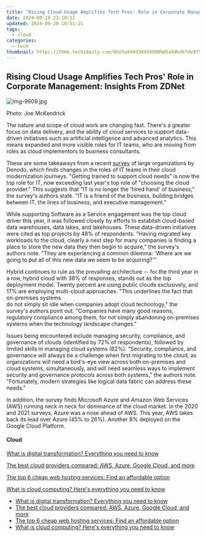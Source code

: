 ```yaml
---
title: "Rising Cloud Usage Amplifies Tech Pros' Role in Corporate Management: Insights From ZDNet"
date: 2024-09-19 23:10:12
updated: 2024-09-20 10:51:21
tags:
  - cloud
categories:
  - tech
thumbnail: https://thmb.techidaily.com/0be5a94dd3d4589909d5a9db46fde9f5e7dc17aa86b034cba9990542387160cd.jpg
---
```


## Rising Cloud Usage Amplifies Tech Pros' Role in Corporate Management: Insights From ZDNet

![img-9909.jpg](https://www.zdnet.com/a/img/resize/140e3c82280381017e5ae6f11dde19e20153e8a6/2022/06/03/10275300-f79d-4447-969a-941af69b2cf6/img-9909.jpg?auto=webp&width=1280)

Photo: Joe McKendrick

The nature and scope of cloud work are changing fast. There's a greater focus on data delivery, and the ability of cloud services to support data-driven initiatives such as artificial intelligence and advanced analytics. This means expanded and more visible roles for IT teams, who are moving from roles as cloud implementors to business consultants. 

These are some takeaways from a recent [survey](https://www.denodo.com/en/document/whitepaper/denodo-global-cloud-survey-report-2022) of large organizations by Denodo, which finds changes in the roles of IT teams in their cloud modernization journeys. "Getting trained to support cloud needs" is now the top role for IT, now exceeding last year's top role of "choosing the cloud provider." This suggests that "IT is no longer the 'hired hand' of business," the survey's authors state. "IT is a friend of the business, building bridges between IT, the lines of business, and executive management." 

While supporting Software as a Service engagement was the top cloud driver this year, it was followed closely by efforts to establish cloud-based data warehouses, data lakes, and lakehouses. These data-driven initiatives were cited as top projects by 48% of respondents. "Having migrated key workloads to the cloud, clearly a next step for many companies is finding a place to store the new data they then begin to acquire," the survey's authors note. "They are experiencing a common dilemma: 'Where are we going to put all of this new data we seem to be acquiring?'"

Hybrid continues to rule as the prevailing architecture -- for the third year in a row, hybrid cloud with 38% of responses, stands out as the top deployment model. Twenty percent are using public clouds exclusively, and 17% are employing multi-cloud approaches. "This underlines the fact that on-premises systems   
do not simply sit idle when companies adopt cloud technology," the survey's authors point out. "Companies have many good reasons, regulatory compliance among them, for not simply abandoning on-premises systems when the technology landscape changes."

Issues being encountered include managing security, compliance, and governance of clouds (identified by 72% of respondents), followed by limited skills in managing cloud systems (62%). "Security, compliance, and governance will always be a challenge when first migrating to the cloud, as organizations will need a bird's-eye view across both on-premises and cloud systems, simultaneously, and will need seamless ways to implement security and governance protocols across both systems," the authors note. "Fortunately, modern strategies like logical data fabric can address these needs." 

In addition, the survey finds Microsoft Azure and Amazon Web Services (AWS) running neck in neck for dominance of the cloud market. In the 2020 and 2021 surveys, Azure was a nose ahead of AWS. This year, AWS takes back its lead over Azure (45% to 26%). Another 8% deployed on the Google Cloud Platform. 

#### Cloud

[​What is digital transformation? Everything you need to know](https://www.zdnet.com/article/what-is-digital-transformation-everything-you-need-to-know-about-how-technology-is-reshaping/ "​What is digital transformation? Everything you need to know")

[The best cloud providers compared: AWS, Azure, Google Cloud, and more](https://www.zdnet.com/article/the-top-cloud-providers-of-2021-aws-microsoft-azure-google-cloud-hybrid-saas/ "The best cloud providers compared: AWS, Azure, Google Cloud, and more")

[The top 6 cheap web hosting services: Find an affordable option](https://www.zdnet.com/article/best-cheap-web-hosting/ "The top 6 cheap web hosting services: Find an affordable option")

[What is cloud computing? Here's everything you need to know](https://www.zdnet.com/article/what-is-cloud-computing-everything-you-need-to-know-about-the-cloud/ "What is cloud computing? Here's everything you need to know")

* [​What is digital transformation? Everything you need to know](https://www.zdnet.com/article/what-is-digital-transformation-everything-you-need-to-know-about-how-technology-is-reshaping/ "​What is digital transformation? Everything you need to know")
* [The best cloud providers compared: AWS, Azure, Google Cloud, and more](https://www.zdnet.com/article/the-top-cloud-providers-of-2021-aws-microsoft-azure-google-cloud-hybrid-saas/ "The best cloud providers compared: AWS, Azure, Google Cloud, and more")
* [The top 6 cheap web hosting services: Find an affordable option](https://www.zdnet.com/article/best-cheap-web-hosting/ "The top 6 cheap web hosting services: Find an affordable option")
* [What is cloud computing? Here's everything you need to know](https://www.zdnet.com/article/what-is-cloud-computing-everything-you-need-to-know-about-the-cloud/ "What is cloud computing? Here's everything you need to know")

<ins class="adsbygoogle"
     style="display:block"
     data-ad-format="autorelaxed"
     data-ad-client="ca-pub-7571918770474297"
     data-ad-slot="1223367746"></ins>



<ins class="adsbygoogle"
     style="display:block"
     data-ad-client="ca-pub-7571918770474297"
     data-ad-slot="8358498916"
     data-ad-format="auto"
     data-full-width-responsive="true"></ins>
